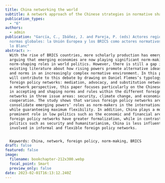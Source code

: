 ```yaml
---
title: China networking the world
subtitle: A network approach of the Chinese strategies in normative shaping
publication_types:
  - "6"
authors:
  - admin
publication: "García, C., Ibáñez, J. and Pareja, P. (eds) Actores regionales y
  normas globales: la Unión Europea y los BRICS como actores normativos, Tirant
  lo Blanc"
abstract: >-
  With the rise of BRICS countries, more scholarly production has emerged
  arguing that emerging economies are now playing significant norm-making or
  norm-shaping roles in world politics. However, there is still a gap in the
  existing literature about how rising powers promote alternative ideas, rules,
  and norms in an increasingly complex normative environment. In this paper, I
  will contribute to this debate by drawing on Daniel Flemes’s typology of
  foreign policy networks: mediation, advocacy, and substitution networks. From
  a network perspective, this paper focuses particularly on the Chinese strategy
  in accepting and shaping norms and rules within the different foreign policy
  networks in three issue areas: security, climate change, and economic
  cooperation. The study shows that various foreign policy networks are able to
  consolidate emerging powers’ roles as norm-makers in the international system
  while guaranteeing maximum flexibility. In addition, China plays a more
  prominent role in low politics such as the economic and financial areas where
  foreign policy networks have greater formalization, while in contrast, in high
  politics such as security and humanitarianism, China is less influential and
  involved in informal and flexible foreign policy networks.


  Keywords: China, network, foreign policy, norm-making, BRICS
draft: false
featured: false
image:
  filename: bookchapter-212x300.webp
  focal_point: Smart
  preview_only: false
date: 2023-02-01T16:13:12.240Z
---
```

